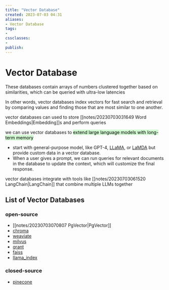 ```yaml
---
title: "Vector Database"
created: 2023-07-03 04:31
aliases: 
- Vector Database
tags:
- 
cssclasses:
- 
publish:
---
```


<!-- 
tags: 
-->

<!--internal
parent:: [[]]
child:: [[]]
related:: [[]]
-->

<!--external
- [ ] [A Gentle Introduction to Vector Databases](https://frankzliu.com/blog/a-gentle-introduction-to-vector-databases)
- [ ] [Vector Databases Demystified: Part 1 - An Introduction to the World of High-Dimensional Data Storage](https://www.linkedin.com/pulse/vector-databases-demystified-part-1-introduction-world-adie-kaye)
- [ ] [Vector Databases Demystified: Part 2 - Building Your Own (Very) Simple Vector Database in Python](https://www.linkedin.com/pulse/vector-databases-demystified-part-2-building-your-own-adie-kaye)
- [ ] [Vector Databases Demystified: Part 3 - Build a colour matching app with Pinecone](https://www.linkedin.com/pulse/vector-databases-demystified-part-3-build-colour-matching-adie-kaye?trk=public_profile_article_view)
- [ ] [Vector Databases Demystified: Part 4 - Using Sentence Transformers with Pinecone](https://www.linkedin.com/pulse/vector-databases-demystified-part-4-using-sentence-pinecone-kaye?trk=public_profile_article_view)
- [ ] [Fine Tuning Your Own Sentence Transformers with Python](https://www.linkedin.com/pulse/fine-tuning-your-own-sentence-transformers-python-adie-kaye?trk=public_profile_article_view)
- [ ] [What are your thoughts/experiences with building vector databases for AI/MLOps?](https://www.reddit.com/r/dataengineering/comments/m3hndj/what_are_your_thoughtsexperiences_with_building/)
- [ ] [Benchmarking Nearest Neighbors](https://github.com/erikbern/ann-benchmarks)
-->

# Vector Database

These databases contain arrays of numbers clustered together based on similarities, which can be queried with ultra-low latencies

In other words, vector databases index vectors for fast search and retrieval by comparing values and finding those that are most similar to one another.

vector databases can used to store [[notes/20230703031649 Word Embeddings|Embedding]]s and perform queries

we can use vector databases to <mark style="background: #BBFABBA6;">extend large language models with long-term memory</mark>

- start with general-purpose model, like GPT-4, [LLaMA](https://github.com/facebookresearch/llama), or [LaMDA](https://blog.google/technology/ai/lamda/) but provide custom data in a vector database. 
- When a user gives a prompt, we can run queries for relevant documents in the database to update the context, which will customize the final response. 

vector databases integrate with tools like [[notes/20230703061520 LangChain|LangChain]] that combine multiple LLMs together

## List of Vector Databases

### open-source

  - [[notes/20230703070807 PgVector|PgVector]]
  - [chroma](https://github.com/chroma-core/chroma)
  - [weaviate](https://github.com/weaviate/weaviate)
  - [milvus](https://github.com/milvus-io/milvus)
  - [qrant](https://github.com/qdrant/qdrant)
  - [faiss](https://github.com/facebookresearch/faiss)
  - [llama_index](https://github.com/jerryjliu/llama_index)

### closed-source

  - [pinecone](https://www.pinecone.io)
